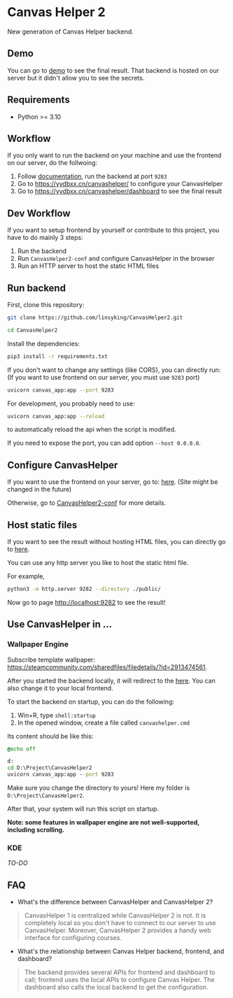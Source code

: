 # Canvas Helper 2

New generation of Canvas Helper backend.

## Demo

You can go to [demo](https://yydbxx.cn/test/canvashelper/) to see the final result. That backend is hosted on our server but it didn't allow you to see the secrets.

## Requirements

- Python >= 3.10

## Workflow

If you only want to run the backend on your machine and use the frontend on our server, do the follwoing:

1. Follow [documentation](https://github.com/linsyking/CanvasHelper2#run-backend), run the backend at port `9283`
2. Go to <https://yydbxx.cn/canvashelper/> to configure your CanvasHelper
2. Go to <https://yydbxx.cn/canvashelper/dashboard> to see the final result

## Dev Workflow

If you want to setup frontend by yourself or contribute to this project, you have to do mainly 3 steps:

1. Run the backend
2. Run `CanvasHelper2-conf` and configure CanvasHelper in the browser
3. Run an HTTP server to host the static HTML files

## Run backend

First, clone this repository:

```bash
git clone https://github.com/linsyking/CanvasHelper2.git

cd CanvasHelper2
```

Install the dependencies:

```bash
pip3 install -r requirements.txt
```

If you don't want to change any settings (like CORS), you can directly run: (If you want to use frontend on our server, you must use `9283` port)

```bash
uvicorn canvas_app:app --port 9283
```

For development, you probably need to use:

```bash
uvicorn canvas_app:app --reload
```

to automatically reload the api when the script is modified.

If you need to expose the port, you can add option `--host 0.0.0.0`.

## Configure CanvasHelper

If you want to use the frontend on your server, go to: [here](https://yydbxx.cn/canvashelper/). (Site might be changed in the future)

Otherwise, go to [CanvasHelper2-conf](https://github.com/linsyking/CanvasHelper2-conf) for more details.

## Host static files

If you want to see the result without hosting HTML files, you can directly go to [here](https://yydbxx.cn/canvashelper/dashboard/).

You can use any http server you like to host the static html file.

For example,

```bash
python3 -m http.server 9282 --directory ./public/
```

Now go to page <http://localhost:9282> to see the result!

## Use CanvasHelper in ...

### Wallpaper Engine

Subscribe template wallpaper: <https://steamcommunity.com/sharedfiles/filedetails/?id=2913474561>.

After you started the backend locally, it will redirect to the [here](https://yydbxx.cn/canvashelper/dashboard/). You can also change it to your local frontend.

To start the backend on startup, you can do the following:

1. Win+R, type `shell:startup`
2. In the opened window, create a file called `canvashelper.cmd`

Its content should be like this:

```cmd
@echo off

d:
cd D:\Project\CanvasHelper2
uvicorn canvas_app:app --port 9283
```

Make sure you change the directory to yours! Here my folder is `D:\Project\CanvasHelper2`.

After that, your system will run this script on startup.

**Note: some features in wallpaper engine are not well-supported, including scrolling.**

### KDE

*TO-DO*

## FAQ

- What's the difference between CanvasHelper and CanvasHelper 2?

> CanvasHelper 1 is centralized while CanvasHelper 2 is not. It is completely local so you don't have to connect to our server to use CanvasHelper.
> Moreover, CanvasHelper 2 provides a handy web interface for configuring courses.

- What's the relationship between Canvas Helper backend, frontend, and dashboard?

> The backend provides several APIs for frontend and dashboard to call; frontend uses the local APIs to configure Canvas Helper. The dashboard also calls the local backend to get the configuration.
